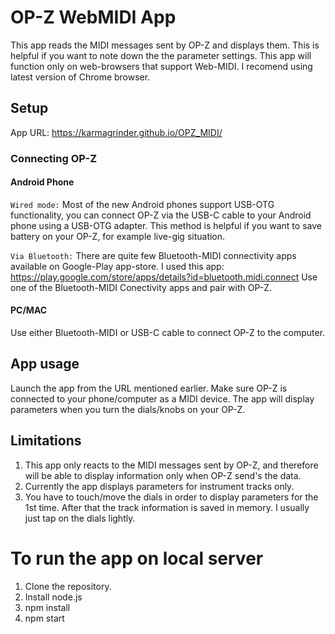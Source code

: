 # OP-Z WebMIDI App
This app reads the MIDI messages sent by OP-Z and displays them. This is helpful if you want to note down the the parameter settings. 
This app will function only on web-browsers that support Web-MIDI. I recomend using latest version of Chrome browser.

## Setup
App URL:  https://karmagrinder.github.io/OPZ_MIDI/

### Connecting OP-Z
#### Android Phone
`Wired mode:`  Most of the new Android phones support USB-OTG functionality, you can connect OP-Z via the USB-C cable to your Android phone using a USB-OTG adapter. This method is helpful if you want to save battery on your OP-Z, for example live-gig situation. 

`Via Bluetooth:` There are quite few Bluetooth-MIDI connectivity apps available on Google-Play app-store. I used this app: https://play.google.com/store/apps/details?id=bluetooth.midi.connect 
Use one of the Bluetooth-MIDI Conectivity apps and pair with OP-Z. 

#### PC/MAC
Use either Bluetooth-MIDI or USB-C cable to connect OP-Z to the computer. 

## App usage
Launch the app from the URL mentioned earlier. Make sure OP-Z is connected to your phone/computer as a MIDI device.
The app will display parameters when you turn the dials/knobs on your OP-Z. 

## Limitations
1) This app only reacts to the MIDI messages sent by OP-Z, and therefore will be able to display information only when OP-Z send's the data. 
2) Currently the app displays parameters for instrument tracks only.
3) You have to touch/move the dials in order to display parameters for the 1st time. After that the track information is saved in memory. I usually just tap on the dials lightly. 


# To run the app on local server
1) Clone the repository.
2) Install node.js
3) npm install
4) npm start

